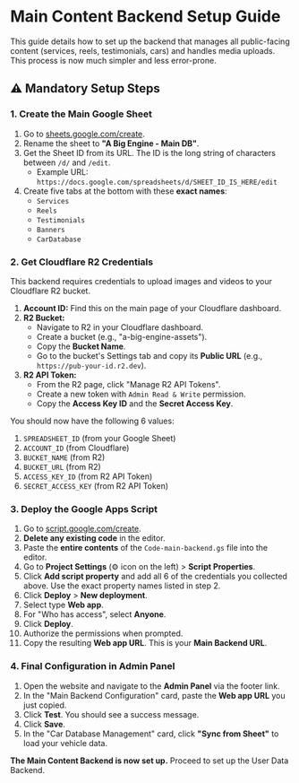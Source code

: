 
# Main Content Backend Setup Guide

This guide details how to set up the backend that manages all public-facing content (services, reels, testimonials, cars) and handles media uploads. This process is now much simpler and less error-prone.

## ⚠️ Mandatory Setup Steps

### 1. Create the Main Google Sheet

1.  Go to [sheets.google.com/create](https://sheets.google.com/create).
2.  Rename the sheet to **"A Big Engine - Main DB"**.
3.  Get the Sheet ID from its URL. The ID is the long string of characters between `/d/` and `/edit`.
    - Example URL: `https://docs.google.com/spreadsheets/d/SHEET_ID_IS_HERE/edit`
4.  Create five tabs at the bottom with these **exact names**:
    *   `Services`
    *   `Reels`
    *   `Testimonials`
    *   `Banners`
    *   `CarDatabase`

### 2. Get Cloudflare R2 Credentials

This backend requires credentials to upload images and videos to your Cloudflare R2 bucket.

1.  **Account ID:** Find this on the main page of your Cloudflare dashboard.
2.  **R2 Bucket:**
    *   Navigate to R2 in your Cloudflare dashboard.
    *   Create a bucket (e.g., "a-big-engine-assets").
    *   Copy the **Bucket Name**.
    *   Go to the bucket's Settings tab and copy its **Public URL** (e.g., `https://pub-your-id.r2.dev`).
3.  **R2 API Token:**
    *   From the R2 page, click "Manage R2 API Tokens".
    *   Create a new token with `Admin Read & Write` permission.
    *   Copy the **Access Key ID** and the **Secret Access Key**.

You should now have the following 6 values:
1.  `SPREADSHEET_ID` (from your Google Sheet)
2.  `ACCOUNT_ID` (from Cloudflare)
3.  `BUCKET_NAME` (from R2)
4.  `BUCKET_URL` (from R2)
5.  `ACCESS_KEY_ID` (from R2 API Token)
6.  `SECRET_ACCESS_KEY` (from R2 API Token)

### 3. Deploy the Google Apps Script

1.  Go to [script.google.com/create](https://script.google.com/create).
2.  **Delete any existing code** in the editor.
3.  Paste the **entire contents** of the `Code-main-backend.gs` file into the editor.
4.  Go to **Project Settings** (⚙️ icon on the left) > **Script Properties**.
5.  Click **Add script property** and add all 6 of the credentials you collected above. Use the exact property names listed in step 2.
6.  Click **Deploy** > **New deployment**.
7.  Select type **Web app**.
8.  For "Who has access", select **Anyone**.
9.  Click **Deploy**.
10. Authorize the permissions when prompted.
11. Copy the resulting **Web app URL**. This is your **Main Backend URL**.

### 4. Final Configuration in Admin Panel

1.  Open the website and navigate to the **Admin Panel** via the footer link.
2.  In the "Main Backend Configuration" card, paste the **Web app URL** you just copied.
3.  Click **Test**. You should see a success message.
4.  Click **Save**.
5.  In the "Car Database Management" card, click **"Sync from Sheet"** to load your vehicle data.

**The Main Content Backend is now set up.** Proceed to set up the User Data Backend.